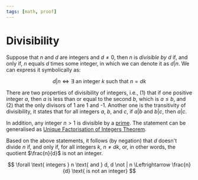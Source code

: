 ```yaml
---
tags: [math, proof]
---
```


# Divisibility

Suppose that $n$ and $d$ are integers and $d \not = 0$, then $n$ is *divisible
by* $d$ if, and only if, $n$ equals $d$ times some integer, in which we can
denote it as $d|n$. We can express it symbolically as:

$$
d | n \Leftrightarrow \exists \text{ an integer } k \text{ such that } n = dk
$$

There are two properties of divisibility of integers, i.e., (1) that if one
positive integer $a$, then $a$ is less than or equal to the second $b$, which is
$a \le b$, and (2) that the only divisors of 1 are 1 and -1. Another one is the
transitivity of divisibility, it states that for all integers $a$, $b$, and $c$,
if $a|b$ and $b|c$, then $a|c$.

In addition, any integer $n > 1$ is divisible by a [prime](202302281130.md). The
statement can be generalised as [Unique Factorisation of Integers Theorem](202303061618.md).

Based on the above statements, it follows (by negation) that $d$ doesn't divide
$n$ if, and only if, for all integers $k$, $n \not = dk$, or, in other words,
the quotient $\frac{n}{d}$ is not an integer.

$$
\forall \text{ integers } n \text{ and } d, d \not | n \Leftrightarrow
\frac{n}{d} \text{ is not an integer}
$$
